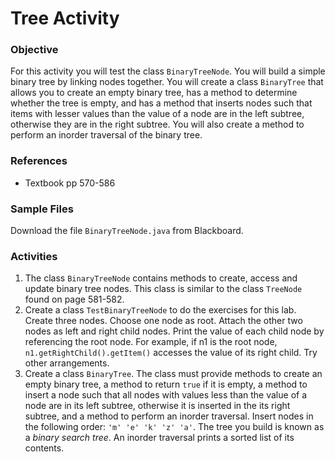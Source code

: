 # Tree Activity

### Objective
For this activity you will test the class ```BinaryTreeNode```. You will build a simple binary tree by linking nodes together. You will create a class ```BinaryTree``` that allows you to create an empty binary tree, has a method to determine whether the tree is empty, and has a method that inserts nodes such that items with lesser values than the value of a node are in the left subtree, otherwise they are in the right subtree. You will also create a method to perform an inorder traversal of the binary tree.

### References
- Textbook pp 570-586

### Sample Files
Download the file ```BinaryTreeNode.java``` from Blackboard.

### Activities
1. The class ```BinaryTreeNode``` contains methods to create, access and update binary tree nodes. This class is similar to the class ```TreeNode``` found on page 581-582.
2. Create a class ```TestBinaryTreeNode``` to do the exercises for this lab. Create three nodes. Choose one node as root. Attach the other two nodes as left and right child nodes. Print the value of each child node by referencing the root node. For example, if n1 is the root node, ```n1.getRightChild().getItem()``` accesses the value of its right child. Try other arrangements.
3.  Create a class ```BinaryTree```. The class must provide methods to create an empty binary tree, a method to return ```true``` if it is empty, a method to insert a node such that all nodes with values less than the value of a node are in its left subtree, otherwise it is inserted in the its right subtree, and a method to perform an inorder traversal. Insert nodes in the following order: ```'m' 'e' 'k' 'z' 'a'```. The tree you build is known as a *binary search tree*. An inorder traversal prints a sorted list of its contents.